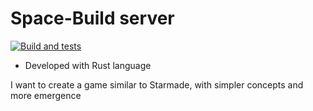 # Space-Build server
[![Build and tests](https://github.com/neotene/space-build/actions/workflows/build_tests.yml/badge.svg)](https://github.com/neotene/space-build/actions/workflows/build_tests.yml)
- Developed with Rust language

I want to create a game similar to Starmade, with simpler concepts and more emergence
